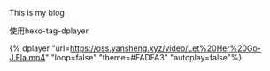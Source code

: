 This is my blog

使用hexo-tag-dplayer

{% dplayer "url=https://oss.yansheng.xyz/video/Let%20Her%20Go-J.Fla.mp4" 
"loop=false" "theme=#FADFA3" "autoplay=false"%}
